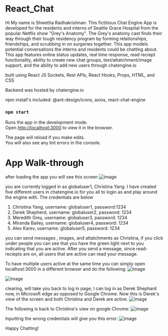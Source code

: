 # React_Chat

Hi My name is Shwetha Radhakrishnan. This fictitious Chat Engine App is developed for the residents and interns of Seattle Grace Hospital from the popular Netflix show "Grey's Anatomy". The Grey's anatomy cast finds their way through their tough residency program by forming relationships, friendships, and scrubbing in on surgeries together. This app models potential conversations the interns and residents could be chatting about. This app features online status updates, real time response, read reciept functionality, ability to create new chat groups, text/attatchment/image support, and the ability to add new users through chatengine.io

built using React JS Sockets, Rest APIs, React Hooks, Props, HTML, and CSS

Backend was hosted by chatengine.io

npm install's included: @ant-design/icons, axios, react-chat-engine


### `npm start`

Runs the app in the development mode.\
Open [http://localhost:3000](http://localhost:3000) to view it in the browser.

The page will reload if you make edits.\
You will also see any lint errors in the console.

# App Walk-through

after loading the app you will see this screen
![image](https://user-images.githubusercontent.com/64232154/123532553-0fbb1480-d6dc-11eb-84ba-99ee2d372746.png)

you are currently logged in as globaluser1, Christina Yang.
I have created five different users in chatengine.io for you all to login as and play around the engine with.
The credentials are below
1) Christina Yang, username: globaluser1, password:1234
2) Derek Shepherd, username: globaluser2, password: 1234
3) Meredith Grey, username: globaluser3, password: 1234
4) Miranda Bailey, username: globaluser4, password: 1234
5) Alex Karev, username: globaluser5, password: 1234

you can send messages , images, and attatchments as Christina, if you click under people you can see that you have the green light next to you indicating that you are active.
After you send a message, since read-reciepts are on, all users that are active can read your message.

To have multiple users active at the same time you can simply open localhost:3000 in a different browser and do the following:
![image](https://user-images.githubusercontent.com/64232154/123533128-eb156b80-d6e0-11eb-830a-e693bfc489d9.png)

![image](https://user-images.githubusercontent.com/64232154/123533173-257f0880-d6e1-11eb-9b69-07d8e4e8b35d.png)

clearing, will take you back to log in page, I can log in as Derek Shephard now, in Microsoft edge as opposed to Google Chrome. Now this is Derek's view of the screen and both Christina and Derek are active.
![image](https://user-images.githubusercontent.com/64232154/123533225-932b3480-d6e1-11eb-954a-45a693bbaf3a.png)

The following is back to Christina's view on google Chrome:
![image](https://user-images.githubusercontent.com/64232154/123533249-c077e280-d6e1-11eb-9655-c3ac4c456ada.png)

Inputting the wrong credentials will give you this error:
![image](https://user-images.githubusercontent.com/64232154/123533285-003eca00-d6e2-11eb-827a-5202a9468715.png)


Happy Chatting!








